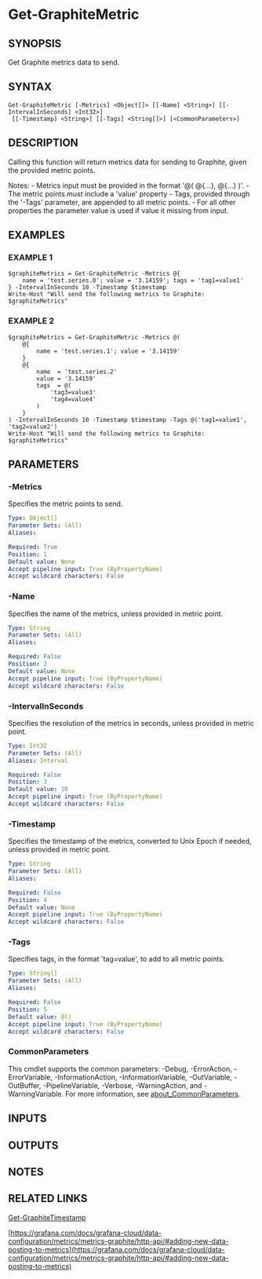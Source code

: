 # Get-GraphiteMetric

## SYNOPSIS
Get Graphite metrics data to send.

## SYNTAX

```
Get-GraphiteMetric [-Metrics] <Object[]> [[-Name] <String>] [[-IntervalInSeconds] <Int32>]
 [[-Timestamp] <String>] [[-Tags] <String[]>] [<CommonParameters>]
```

## DESCRIPTION
Calling this function will return metrics data for sending to Graphite, given the provided metric points.

Notes:
    - Metrics input must be provided in the format '@( @{...}, @{...} )'.
    - The metric points *must* include a 'value' property
    - Tags, provided through the '-Tags' parameter, are appended to all metric points.
    - For all other properties the parameter value is used if value it missing from input.

## EXAMPLES

### EXAMPLE 1
```
$graphiteMetrics = Get-GraphiteMetric -Metrics @{
    name = 'test.series.0'; value = '3.14159'; tags = 'tag1=value1'
} -IntervalInSeconds 10 -Timestamp $timestamp
Write-Host "Will send the following metrics to Graphite: $graphiteMetrics"
```

### EXAMPLE 2
```
$graphiteMetrics = Get-GraphiteMetric -Metrics @(
    @{
        name = 'test.series.1'; value = '3.14159'
    }
    @{
        name  = 'test.series.2'
        value = '3.14159'
        tags  = @(
            'tag3=value3'
            'tag4=value4'
        )
    }
) -IntervalInSeconds 10 -Timestamp $timestamp -Tags @('tag1=value1', 'tag2=value2')
Write-Host "Will send the following metrics to Graphite: $graphiteMetrics"
```

## PARAMETERS

### -Metrics
Specifies the metric points to send.

```yaml
Type: Object[]
Parameter Sets: (All)
Aliases:

Required: True
Position: 1
Default value: None
Accept pipeline input: True (ByPropertyName)
Accept wildcard characters: False
```

### -Name
Specifies the name of the metrics, unless provided in metric point.

```yaml
Type: String
Parameter Sets: (All)
Aliases:

Required: False
Position: 2
Default value: None
Accept pipeline input: True (ByPropertyName)
Accept wildcard characters: False
```

### -IntervalInSeconds
Specifies the resolution of the metrics in seconds, unless provided in metric point.

```yaml
Type: Int32
Parameter Sets: (All)
Aliases: Interval

Required: False
Position: 3
Default value: 10
Accept pipeline input: True (ByPropertyName)
Accept wildcard characters: False
```

### -Timestamp
Specifies the timestamp of the metrics, converted to Unix Epoch if needed, unless provided in metric point.

```yaml
Type: String
Parameter Sets: (All)
Aliases:

Required: False
Position: 4
Default value: None
Accept pipeline input: True (ByPropertyName)
Accept wildcard characters: False
```

### -Tags
Specifies tags, in the format 'tag=value', to add to all metric points.

```yaml
Type: String[]
Parameter Sets: (All)
Aliases:

Required: False
Position: 5
Default value: @()
Accept pipeline input: True (ByPropertyName)
Accept wildcard characters: False
```

### CommonParameters
This cmdlet supports the common parameters: -Debug, -ErrorAction, -ErrorVariable, -InformationAction, -InformationVariable, -OutVariable, -OutBuffer, -PipelineVariable, -Verbose, -WarningAction, and -WarningVariable. For more information, see [about_CommonParameters](http://go.microsoft.com/fwlink/?LinkID=113216).

## INPUTS

## OUTPUTS

## NOTES

## RELATED LINKS

[Get-GraphiteTimestamp](Get-GraphiteTimestamp.md)

[https://grafana.com/docs/grafana-cloud/data-configuration/metrics/metrics-graphite/http-api/#adding-new-data-posting-to-metrics](https://grafana.com/docs/grafana-cloud/data-configuration/metrics/metrics-graphite/http-api/#adding-new-data-posting-to-metrics)

